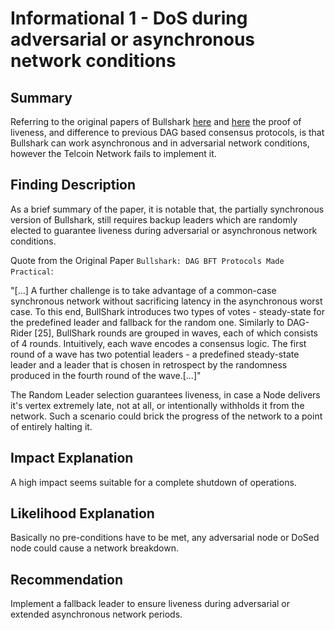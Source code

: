 # Informational 1 - DoS during adversarial or asynchronous network conditions

## Summary

Referring to the original papers of Bullshark [here](https://sonnino.com/papers/bullshark.pdf) and [here](https://sonnino.com/papers/bullshark-simple.pdf) the proof of liveness, and difference to previous DAG based consensus protocols, is that Bullshark can work asynchronous and in adversarial network conditions, however the Telcoin Network fails to implement it.

## Finding Description

As a brief summary of the paper, it is notable that, the partially synchronous version of Bullshark, still requires backup leaders which are randomly elected to guarantee liveness during adversarial or asynchronous network conditions.

Quote from the Original Paper ```Bullshark: DAG BFT Protocols Made Practical```:

"[...] A further challenge is to take advantage of a common-case synchronous network without sacrificing latency in the asynchronous worst case. To this end, BullShark introduces two types of votes - steady-state for the predefined leader and fallback for the random one. Similarly to DAG-Rider [25], BullShark rounds are grouped in waves, each of which consists of 4 rounds. Intuitively, each wave encodes a consensus logic. The first round of a wave has two potential leaders - a predefined steady-state leader and a leader that is chosen in retrospect by the randomness produced in the fourth round of the wave.[...]"

The Random Leader selection guarantees liveness, in case a Node delivers it's vertex extremely late, not at all, or intentionally withholds it from the network.
Such a scenario could brick the progress of the network to a point of entirely halting it.

## Impact Explanation

A high impact seems suitable for a complete shutdown of operations.

## Likelihood Explanation

Basically no pre-conditions have to be met, any adversarial node or DoSed node could cause a network breakdown.

## Recommendation

Implement a fallback leader to ensure liveness during adversarial or extended asynchronous network periods.
